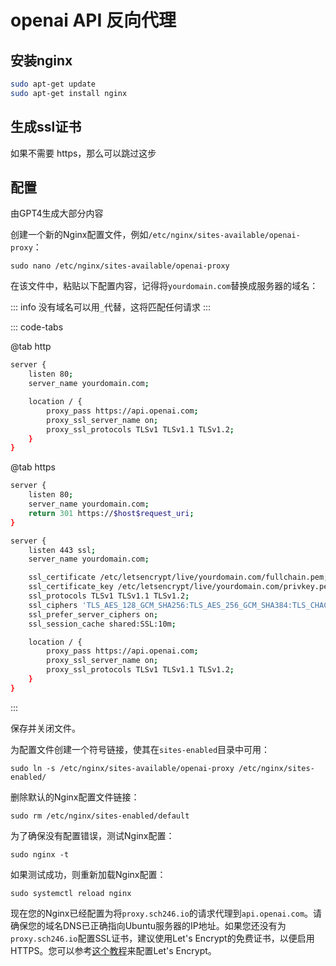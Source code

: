 # openai API 反向代理

## 安装nginx

```sh
sudo apt-get update
sudo apt-get install nginx
```

## 生成ssl证书

如果不需要 https，那么可以跳过这步

<!-- @include: ./ssl.md{2-68} -->

## 配置

由GPT4生成大部分内容

创建一个新的Nginx配置文件，例如`/etc/nginx/sites-available/openai-proxy`：
```
sudo nano /etc/nginx/sites-available/openai-proxy
```

在该文件中，粘贴以下配置内容，记得将`yourdomain.com`替换成服务器的域名：

::: info 没有域名可以用`_`代替，这将匹配任何请求
:::

::: code-tabs

@tab http

```sh
server {
    listen 80;
    server_name yourdomain.com;

    location / {
        proxy_pass https://api.openai.com;
        proxy_ssl_server_name on;
        proxy_ssl_protocols TLSv1 TLSv1.1 TLSv1.2;
    }
}
```

@tab https

```sh
server {
    listen 80;
    server_name yourdomain.com;
    return 301 https://$host$request_uri;
}

server {
    listen 443 ssl;
    server_name yourdomain.com;

    ssl_certificate /etc/letsencrypt/live/yourdomain.com/fullchain.pem;
    ssl_certificate_key /etc/letsencrypt/live/yourdomain.com/privkey.pem;
    ssl_protocols TLSv1 TLSv1.1 TLSv1.2;
    ssl_ciphers 'TLS_AES_128_GCM_SHA256:TLS_AES_256_GCM_SHA384:TLS_CHACHA20_POLY1305_SHA256:ECDHE-RSA-AES128-GCM-SHA256:ECDHE-RSA-AES256-GCM-SHA384';
    ssl_prefer_server_ciphers on;
    ssl_session_cache shared:SSL:10m;

    location / {
        proxy_pass https://api.openai.com;
        proxy_ssl_server_name on;
        proxy_ssl_protocols TLSv1 TLSv1.1 TLSv1.2;
    }
}

```
:::

保存并关闭文件。

为配置文件创建一个符号链接，使其在`sites-enabled`目录中可用：
```
sudo ln -s /etc/nginx/sites-available/openai-proxy /etc/nginx/sites-enabled/
```

删除默认的Nginx配置文件链接：
```
sudo rm /etc/nginx/sites-enabled/default
```

为了确保没有配置错误，测试Nginx配置：
```
sudo nginx -t
```

如果测试成功，则重新加载Nginx配置：
```
sudo systemctl reload nginx
```

现在您的Nginx已经配置为将`proxy.sch246.io`的请求代理到`api.openai.com`。请确保您的域名DNS已正确指向Ubuntu服务器的IP地址。如果您还没有为`proxy.sch246.io`配置SSL证书，建议使用Let's Encrypt的免费证书，以便启用HTTPS。您可以参考[这个教程](https://www.digitalocean.com/community/tutorials/how-to-secure-nginx-with-let-s-encrypt-on-ubuntu-18-04)来配置Let's Encrypt。
